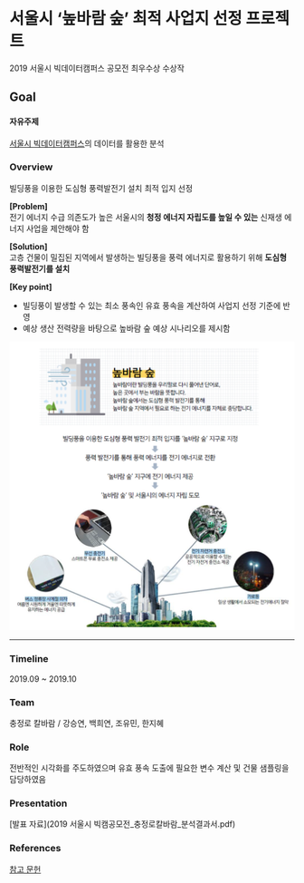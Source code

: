 # 서울시 ‘높바람 숲’ 최적 사업지 선정 프로젝트
2019 서울시 빅데이터캠퍼스 공모전 최우수상 수상작 

## Goal 
#### **자유주제** <br>
[서울시 빅데이터캠퍼스](https://bigdata.seoul.go.kr/data/selectPageListSampleDataSet.do?r_id=P213)의 데이터를 활용한 분석 <br>
 
### Overview
빌딩풍을 이용한 도심형 풍력발전기 설치 최적 입지 선정 <br>

**[Problem]** <br>
전기 에너지 수급 의존도가 높은 서울시의 **청정 에너지 자립도를 높일 수 있는** 신재생 에너지 사업을 제안해야 함

**[Solution]** <br>
고층 건물이 밀집된 지역에서 발생하는 빌딩풍을 풍력 에너지로 활용하기 위해 **도심형 풍력발전기를 설치** <br>

**[Key point]**
- 빌딩풍이 발생할 수 있는 최소 풍속인 유효 풍속을 계산하여 사업지 선정 기준에 반영
- 예상 생산 전력량을 바탕으로 높바람 숲 예상 시나리오를 제시함

![](image/img1.PNG)

- - -

### Timeline
2019.09 ~ 2019.10

### Team
충정로 칼바람 / 강승연, 백희연, 조유민, 한지혜

### Role
전반적인 시각화를 주도하였으며 유효 풍속 도출에 필요한 변수 계산 및 건물 샘플링을 담당하였음

### Presentation
[발표 자료](2019 서울시 빅캠공모전_충정로칼바람_분석결과서.pdf)

### References
[참고 문헌](https://scienceon.kisti.re.kr/srch/selectPORSrchArticle.do?cn=JAKO201810648287497&dbt=NART)
